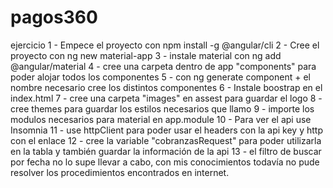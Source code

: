 # pagos360
ejercicio
1 - Empece el proyecto con npm install -g @angular/cli
2 - Cree el proyecto con ng new material-app
3 - instale material con ng add @angular/material
4 - cree una carpeta dentro de app "components" para poder alojar todos los componentes
5 - con ng generate component + el nombre necesario cree los distintos componentes
6 - Instale boostrap en el index.html
7 - cree una carpeta "images" en assest para guardar el logo 
8 - cree themes para guardar los estilos necesarios que llamo
9 - importe los modulos necesarios para material en app.module
10 - Para ver el api use Insomnia 
11 - use httpClient para poder usar el headers con la api key y http con el enlace 
12 - cree la variable "cobranzasRequest" para poder utilizarla en la tabla y también guardar la información de la api 
13 - el filtro de buscar por fecha no lo supe llevar a cabo, con mis conocimientos todavía no pude resolver los procedimientos encontrados en internet. 